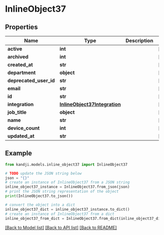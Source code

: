 # InlineObject37


## Properties

Name | Type | Description | Notes
------------ | ------------- | ------------- | -------------
**active** | **int** |  | [optional] 
**archived** | **int** |  | [optional] 
**created_at** | **str** |  | [optional] 
**department** | **object** |  | [optional] 
**deprecated_user_id** | **str** |  | [optional] 
**email** | **str** |  | [optional] 
**id** | **str** |  | [optional] 
**integration** | [**InlineObject37Integration**](InlineObject37Integration.md) |  | [optional] 
**job_title** | **object** |  | [optional] 
**name** | **str** |  | [optional] 
**device_count** | **int** |  | [optional] 
**updated_at** | **str** |  | [optional] 

## Example

```python
from kandji.models.inline_object37 import InlineObject37

# TODO update the JSON string below
json = "{}"
# create an instance of InlineObject37 from a JSON string
inline_object37_instance = InlineObject37.from_json(json)
# print the JSON string representation of the object
print(InlineObject37.to_json())

# convert the object into a dict
inline_object37_dict = inline_object37_instance.to_dict()
# create an instance of InlineObject37 from a dict
inline_object37_from_dict = InlineObject37.from_dict(inline_object37_dict)
```
[[Back to Model list]](../README.md#documentation-for-models) [[Back to API list]](../README.md#documentation-for-api-endpoints) [[Back to README]](../README.md)


